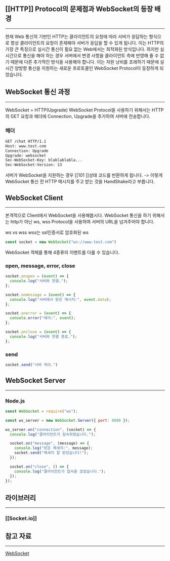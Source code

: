 ## [[HTTP]] Protocol의 문제점과 WebSocket의 등장 배경
---
현재 Web 통신의 기반인 HTTP는 클라이언트의 요청에 따라 서버가 응답하는 형식으로 항상 클라이언트의 요청이 존재해야 서버가 응답을 할 수 있게 됩니다. 이는 HTTP의 가장 큰 특징으로 실시간 통신이 필요 없는 Web에서는 최적화된 방식입니다. 하지만 실시간으로 통신을 해야 하는 경우 서버에서 변경 사항을 클라이언트 측에 반영해 줄 수 없기 때문에 다른 추가적인 방식을 사용해야 합니다. 이는 자원 낭비를 초래하기 때문에 실시간 양방향 통신을 지원하는 새로운 프로토콜인 WebSocket Protocol이 등장하게 되었습니다.

## WebSocket 통신 과정
---
WebSocket = HTTP(Upgrade)
WebSocket Protocol을 사용하기 위해서는 HTTP의 GET 요청과 헤더에 Connection, Upgrade을 추가하여 서버에 전송합니다.

### 헤더
```bash
GET /chat HTTP/1.1
Host: www.test.com
Connection: Upgrade
Upgrade: websocket
Sec-WebSocket-Key: blablablabla...
Sec-WebSocket-Version: 13
```

서버가 WebSocket을 지원하는 경우 [[101 ]]상태 코드를 반환하게 됩니다.
-> 이렇게 WebSocket 통신 전 HTTP 메시지를 주고 받는 것을 HandShake라고 부릅니다.

## WebSocket Client
---
본격적으로 Client에서 WebSocket을 사용해봅시다. WebSocket 통신을 하기 위해서는 http가 아닌  ws, wss Protocol을 사용하여 서버의 URL을 넘겨주어야 합니다.

ws vs wss
wss는 ssl인증서로 암호화된 ws

```js
const socket = new WebSocket("ws://www.test.com")
```


WebSocket 객체를 통해 4종류의 이벤트를 다룰 수 있습니다.

### open, message, error, close

```js
socket.onopen = (event) => {
  console.log("서버와 연결.");
};

socket.onmessage = (event) => {
  console.log("서버에서 받은 메시지:", event.data);
};

socket.onerror = (event) => {
  console.error("에러:", event);
};

socket.onclose = (event) => {
  console.log("서버와 연결 종료.");
};
```

### send
```js
socket.send("서버 하이.")
```

## WebSocket Server
---

### Node.js
```js
const WebSocket = require("ws");

const ws_server = new WebSocket.Server({ port: 8080 });

ws_server.on("connection", (socket) => {
  console.log("클라이언트가 접속하였습니다.");

  socket.on("message", (message) => {
    console.log("받은 메세지:", message);
    socket.send("메세지 잘 받았습니다!");
  });

  socket.on("close", () => {
    console.log("클라이언트가 접속을 끊었습니다.");
  });
});
```

## 라이브러리
---
### [[Socket.io]]


## 참고 자료
---
[WebSocket](https://www.daleseo.com/websocket/)
